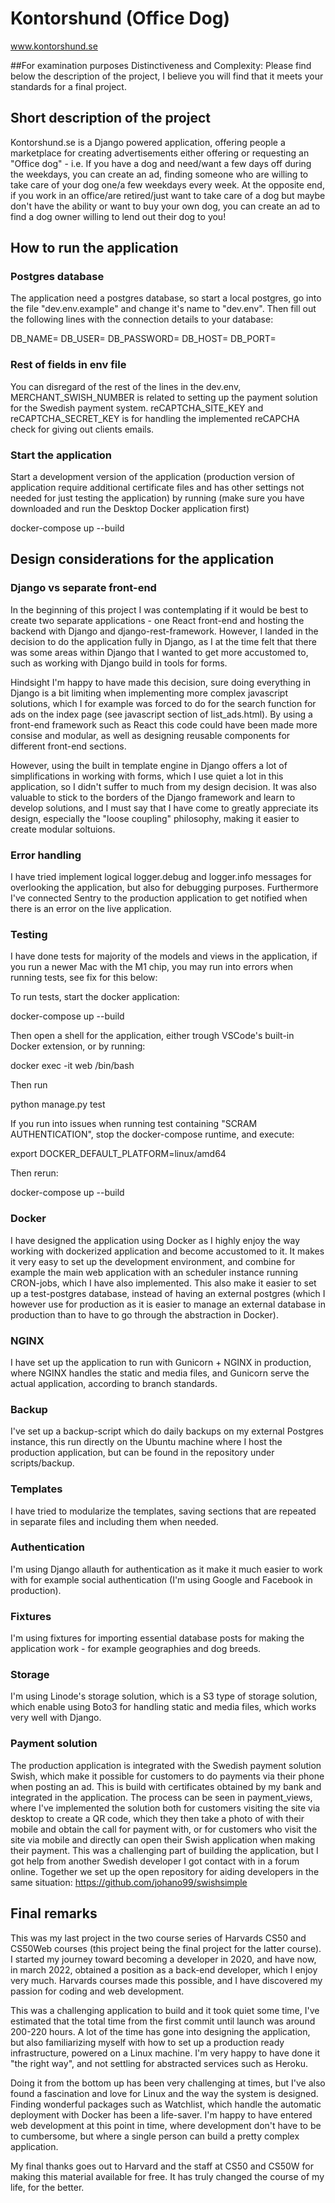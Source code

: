 # Kontorshund (Office Dog)

www.kontorshund.se


##For examination purposes
Distinctiveness and Complexity:
Please find below the description of the project, I believe you will find that it meets your standards for a final project.

## Short description of the project
Kontorshund.se is a Django powered application, offering people a marketplace for creating advertisements either offering or requesting an "Office dog" - i.e.
If you have a dog and need/want a few days off during the weekdays, you can create an ad, finding someone who are willing to take care of your dog one/a few weekdays
every week. At the opposite end, if you work in an office/are retired/just want to take care of a dog but maybe don't have the ability or want to buy your own
dog, you can create an ad to find a dog owner willing to lend out their dog to you!


## How to run the application

### Postgres database
The application need a postgres database, so start a local postgres, go into the file "dev.env.example" and change it's name to "dev.env". Then fill out the following
lines with the connection details to your database:

DB_NAME=
DB_USER=
DB_PASSWORD=
DB_HOST=
DB_PORT=

### Rest of fields in env file
You can disregard of the rest of the lines in the dev.env, MERCHANT_SWISH_NUMBER is related to setting up the payment solution for the Swedish payment system.
reCAPTCHA_SITE_KEY and reCAPTCHA_SECRET_KEY is for handling the implemented reCAPCHA check for giving out clients emails.

### Start the application
Start a development version of the application (production version of application require additional certificate files and has other settings not needed for just
testing the application) by running (make sure you have downloaded and run the Desktop Docker application first)

docker-compose up --build

## Design considerations for the application

### Django vs separate front-end
In the beginning of this project I was contemplating if it would be best to create two separate applications - one React front-end and hosting the backend with Django
and django-rest-framework. However, I landed in the decision to do the application fully in Django, as I at the time felt that there was some areas within
Django that I wanted to get more accustomed to, such as working with Django build in tools for forms. 

Hindsight I'm happy to have made this decision, sure doing everything in Django is a bit limiting when implementing more complex javascript solutions, which I
for example was forced to do for the search function for ads on the index page (see javascript section of list_ads.html). By using a front-end framework such
as React this code could have been made more consise and modular, as well as designing reusable components for different front-end sections.

However, using the built in template engine in Django offers a lot of simplifications in working with forms, which I use quiet a lot in this application, so
I didn't suffer to much from my design decision. It was also valuable to stick to the borders of the Django framework and learn to develop solutions, and 
I must say that I have come to greatly appreciate its design, especially the "loose coupling" philosophy, making it easier to create modular soltuions.

### Error handling
I have tried implement logical logger.debug and logger.info messages for overlooking the application, but also for debugging purposes. Furthermore I've connected
Sentry to the production application to get notified when there is an error on the live application.

### Testing
I have done tests for majority of the models and views in the application, if you run a newer Mac with the M1 chip, you may run into errors when running tests, see
fix for this below:

To run tests, start the docker application:

docker-compose up --build

Then open a shell for the application, either trough VSCode's built-in Docker extension, or by running:

docker exec -it web /bin/bash

Then run

python manage.py test
 
If you run into issues when running test containing "SCRAM AUTHENTICATION", stop the docker-compose runtime, and execute:

export DOCKER_DEFAULT_PLATFORM=linux/amd64

Then rerun:

docker-compose up --build

### Docker
I have designed the application using Docker as I highly enjoy the way working with dockerized application and become accustomed to it. It makes it very easy to set up the development environment, and combine for example the main web application with an scheduler instance running CRON-jobs, which I have also implemented.
This also make it easier to set up a test-postgres database, instead of having an external postgres (which I however use for production as it is easier to
manage an external database in production than to have to go through the abstraction in Docker).

### NGINX
I have set up the application to run with Gunicorn + NGINX in production, where NGINX handles the static and media files, and Gunicorn serve the actual application, according to branch standards.

### Backup
I've set up a backup-script which do daily backups on my external Postgres instance, this run directly on the Ubuntu machine where I host the production application, but can be found in the repository under scripts/backup.

### Templates
I have tried to modularize the templates, saving sections that are repeated in separate files and including them when needed.

### Authentication
I'm using Django allauth for authentication as it make it much easier to work with for example social authentication (I'm using Google and Facebook in production). 

### Fixtures
I'm using fixtures for importing essential database posts for making the application work - for example geographies and dog breeds.

### Storage
I'm using Linode's storage solution, which is a S3 type of storage solution, which enable using Boto3 for handling static and media files, which works very well with Django.

### Payment solution
The production application is integrated with the Swedish payment solution Swish, which make it possible for customers to do payments via their phone when posting an ad. This is build with certificates obtained by my bank and integrated in the application. The process can be seen in payment_views, where I've implemented the solution both for customers visiting the site via desktop to create a QR code, which they then take a photo of with their mobile and obtain the call for payment with, or for customers who visit the site via mobile and directly can open their Swish application when making their payment. This was a challenging part of building the application, but I got help from another Swedish developer I got contact with in a forum online. Together we set up the open repository for aiding developers in the same situation: https://github.com/johano99/swishsimple

## Final remarks
This was my last project in the two course series of Harvards CS50 and CS50Web courses (this project being the final project for the latter course). I started my journey toward becoming a developer in 2020, and have now, in march 2022, obtained a position as a back-end developer, which I enjoy very much. Harvards courses made this possible, and I have discovered my passion for coding and web development. 

This was a challenging application to build and it took quiet some time, I've estimated that the total time from the first commit until launch was around 200-220 hours. A lot of the time has gone into designing the application, but also familiarizing myself with how to set up a production ready infrastructure, powered on a Linux machine. I'm very happy to have done it "the right way", and not settling for abstracted services such as Heroku. 

Doing it from the bottom up has been very challenging at times, but I've also found a fascination and love for Linux and the way the system is designed. Finding wonderful packages such as Watchlist, which handle the automatic deployment with Docker has been a life-saver. I'm happy to have entered web development at this point in time, where development don't have to be to cumbersome, but where a single person can build a pretty complex application.

My final thanks goes out to Harvard and the staff at CS50 and CS50W for making this material available for free. It has truly changed the course of my life, for the better.




